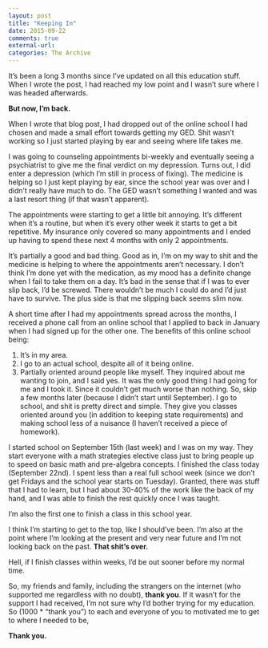 ```yaml
---
layout: post
title: "Keeping In"
date: 2015-09-22
comments: true
external-url:
categories: The Archive
---
```

 

It’s been a long 3 months since I’ve updated on all this education stuff. When I wrote the post, I had reached my low point and I wasn’t sure where I was headed afterwards.

**But now, I’m back.**

When I wrote that blog post, I had dropped out of the online school I had chosen and made a small effort towards getting my GED. Shit wasn’t working so I just started playing by ear and seeing where life takes me.

I was going to counseling appointments bi-weekly and eventually seeing a psychiatrist to give me the final verdict on my depression. Turns out, I did enter a depression (which I’m still in process of fixing). The medicine is helping so I just kept playing by ear, since the school year was over and I didn’t really have much to do. The GED wasn’t something I wanted and was a last resort thing (if that wasn’t apparent).

The appointments were starting to get a little bit annoying. It’s different when it’s a routine, but when it’s every other week it starts to get a bit repetitive. My insurance only covered so many appointments and I ended up having to spend these next 4 months with only 2 appointments.

It’s partially a good and bad thing. Good as in, I’m on my way to shit and the medicine is helping to where the appointments aren’t necessary. I don’t think I’m done yet with the medication, as my mood has a definite change when I fail to take them on a day. It’s bad in the sense that if I was to ever slip back, I’d be screwed. There wouldn’t be much I could do and I’d just have to survive. The plus side is that me slipping back seems slim now.

A short time after I had my appointments spread across the months, I received a phone call from an online school that I applied to back in January when I had signed up for the other one. The benefits of this online school being:  
  
1. It’s in my area.
2. I go to an actual school, despite all of it being online.
3. Partially oriented around people like myself. They inquired about me wanting to join, and I said yes. It was the only good thing I had going for me and I took it. Since it couldn’t get much worse than nothing. So, skip a few months later (because I didn’t start until September). I go to school, and shit is pretty direct and simple. They give you classes oriented around you (in addition to keeping state requirements) and making school less of a nuisance (I haven’t received a piece of homework).  

I started school on September 15th (last week) and I was on my way. They start everyone with a math strategies elective class just to bring people up to speed on basic math and pre-algebra concepts. I finished the class today (September 22nd). I spent less than a real full school week (since we don’t get Fridays and the school year starts on Tuesday). Granted, there was stuff that I had to learn, but I had about 30-40% of the work like the back of my hand, and I was able to finish the rest quickly once I was taught.

I’m also the first one to finish a class in this school year.

I think I’m starting to get to the top, like I should’ve been. I’m also at the point where I’m looking at the present and very near future and I’m not looking back on the past. **That shit’s over.**

Hell, if I finish classes within weeks, I’d be out sooner before my normal time.

So, my friends and family, including the strangers on the internet (who supported me regardless with no doubt), **thank you**. If it wasn’t for the support I had received, I’m not sure why I’d bother trying for my education. So (1000 * “thank you”) to each and everyone of you to motivated me to get to where I needed to be,

**Thank you.**
